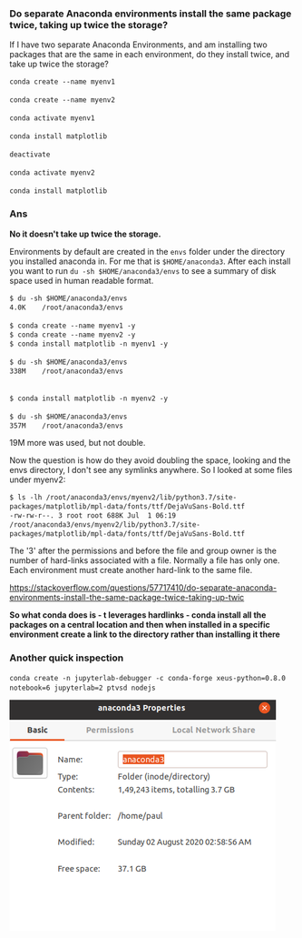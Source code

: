 ### Do separate Anaconda environments install the same package twice, taking up twice the storage?

If I have two separate Anaconda Environments, and am installing two packages that are the same in each environment, do they install twice, and take up twice the storage?

```
conda create --name myenv1

conda create --name myenv2

conda activate myenv1

conda install matplotlib

deactivate

conda activate myenv2

conda install matplotlib
```

### Ans

**No it doesn't take up twice the storage.**

Environments by default are created in the `envs` folder under the directory you installed anaconda in. For me that is `$HOME/anaconda3`. After each install you want to run `du -sh $HOME/anaconda3/envs` to see a summary of disk space used in human readable format.

```
$ du -sh $HOME/anaconda3/envs
4.0K    /root/anaconda3/envs

$ conda create --name myenv1 -y
$ conda create --name myenv2 -y
$ conda install matplotlib -n myenv1 -y

$ du -sh $HOME/anaconda3/envs
338M    /root/anaconda3/envs


$ conda install matplotlib -n myenv2 -y

$ du -sh $HOME/anaconda3/envs
357M    /root/anaconda3/envs
```

19M more was used, but not double.

Now the question is how do they avoid doubling the space, looking and the envs directory, I don't see any symlinks anywhere. So I looked at some files under myenv2:

```
$ ls -lh /root/anaconda3/envs/myenv2/lib/python3.7/site-packages/matplotlib/mpl-data/fonts/ttf/DejaVuSans-Bold.ttf
-rw-rw-r--. 3 root root 688K Jul  1 06:19 /root/anaconda3/envs/myenv2/lib/python3.7/site-packages/matplotlib/mpl-data/fonts/ttf/DejaVuSans-Bold.ttf
```

The '3' after the permissions and before the file and group owner is the number of hard-links associated with a file. Normally a file has only one. Each environment must create another hard-link to the same file.

https://stackoverflow.com/questions/57717410/do-separate-anaconda-environments-install-the-same-package-twice-taking-up-twic

**So what conda does is - t leverages hardlinks - conda install all the packages on a central location and then when installed in a specific environment create a link to the directory rather than installing it there**

### Another quick inspection

`conda create -n jupyterlab-debugger -c conda-forge xeus-python=0.8.0 notebook=6 jupyterlab=2 ptvsd nodejs`

![](assets/2020-08-13-01-16-53.png)
